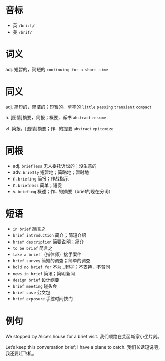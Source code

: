 # 音标

- 英 `/briːf/`
- 美 `/brif/`

# 词义

adj. 短暂的，简短的
`continuing for a short time`

# 同义

adj. 简短的，简洁的；短暂的，草率的
`little` `passing` `transient` `compact`

n. [图情]摘要，简报；概要，诉书
`abstract` `resume`

vt. 简报，[图情]摘要；作…的提要
`abstract` `epitomize`

# 同根

- adj. `briefless` 无人委托诉讼的；没生意的
- adv. `briefly` 短暂地；简略地；暂时地
- n. `briefing` 简报；作战指示
- n. `briefness` 简单；短促
- v. `briefing` 概述；作…的摘要（brief的现在分词）

# 短语

- `in brief` 简言之
- `brief introduction` 简介；简短介绍
- `brief description` 简要说明；简介
- `to be brief` 简言之
- `take a brief` （指律师）接手案件
- `brief survey` 简短的调查；简单的调查
- `hold no brief for` 不为…辩护；不支持，不赞同
- `news in brief` 简讯；简明新闻
- `design brief` 设计纲要
- `brief meeting` 碰头会
- `brief case` 公文包
- `brief exposure` 手控时间快门

# 例句

We stopped by Alice’s house for a brief visit.
我们顺路在艾丽斯家小坐片刻。

Let’s keep this conversation brief; I have a plane to catch.
我们长话短说吧，我还要赶飞机。



